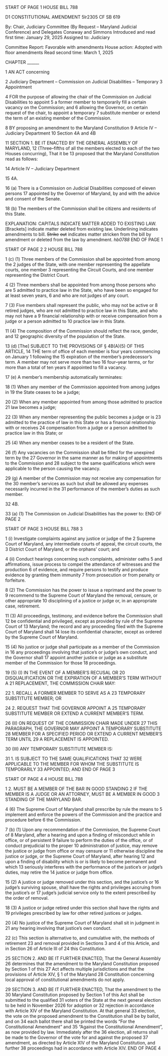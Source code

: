 START OF PAGE 1
HOUSE BILL 788

D1 CONSTITUTIONAL AMENDMENT 5lr2305
CF SB 619

By: Chair, Judiciary Committee (By Request – Maryland Judicial Conference)
and Delegates Conaway and Simmons
Introduced and read first time: January 29, 2025
Assigned to: Judiciary

Committee Report: Favorable with amendments
House action: Adopted with floor amendments
Read second time: March 1, 2025

CHAPTER ______

1 AN ACT concerning

2 Judiciary Department – Commission on Judicial Disabilities – Temporary
3 Appointment

4 FOR the purpose of allowing the chair of the Commission on Judicial Disabilities to appoint
5 a former member to temporarily fill a certain vacancy on the Commission; and
6 allowing the Governor, on certain request of the chair, to appoint a temporary
7 substitute member or extend the term of an existing member of the Commission.

8 BY proposing an amendment to the Maryland Constitution
9 Article IV – Judiciary Department
10 Section 4A and 4B

11 SECTION 1. BE IT ENACTED BY THE GENERAL ASSEMBLY OF MARYLAND,
12 (Three–fifths of all the members elected to each of the two Houses concurring), That it be
13 proposed that the Maryland Constitution read as follows:

14 Article IV – Judiciary Department

15 4A.

16 (a) There is a Commission on Judicial Disabilities composed of eleven persons
17 appointed by the Governor of Maryland, by and with the advice and consent of the Senate.

18 (b) The members of the Commission shall be citizens and residents of this State.

EXPLANATION: CAPITALS INDICATE MATTER ADDED TO EXISTING LAW.
[Brackets] indicate matter deleted from existing law.
Underlining indicates amendments to bill.
~~Strike~~ ~~out~~ indicates matter stricken from the bill by amendment or deleted from the law by
amendment. *hb0788*
END OF PAGE 1

START OF PAGE 2
2 HOUSE BILL 788

1 (c) (1) Three members of the Commission shall be appointed from among the
2 judges of the State, with one member representing the appellate courts, one member
3 representing the Circuit Courts, and one member representing the District Court.

4 (2) Three members shall be appointed from among those persons who are
5 admitted to practice law in the State, who have been so engaged for at least seven years,
6 and who are not judges of any court.

7 (3) Five members shall represent the public, who may not be active or
8 retired judges, who are not admitted to practice law in this State, and who may not have a
9 financial relationship with or receive compensation from a judge or a person admitted to
10 practice law in this State.

11 (4) The composition of the Commission should reflect the race, gender, and
12 geographic diversity of the population of the State.

13 (d) [The] SUBJECT TO THE PROVISIONS OF § 4B(A)(5) OF THIS ARTICLE,
14 THE term of office of each member is four years commencing on January 1 following the
15 expiration of the member’s predecessor’s term. A member may not serve more than two
16 four–year terms, or for more than a total of ten years if appointed to fill a vacancy.

17 (e) A member’s membership automatically terminates:

18 (1) When any member of the Commission appointed from among judges in
19 the State ceases to be a judge;

20 (2) When any member appointed from among those admitted to practice
21 law becomes a judge;

22 (3) When any member representing the public becomes a judge or is
23 admitted to the practice of law in this State or has a financial relationship with or receives
24 compensation from a judge or a person admitted to practice law in this State; or

25 (4) When any member ceases to be a resident of the State.

26 (f) Any vacancies on the Commission shall be filled for the unexpired term by the
27 Governor in the same manner as for making of appointments to the Commission and
28 subject to the same qualifications which were applicable to the person causing the vacancy.

29 (g) A member of the Commission may not receive any compensation for the
30 member’s services as such but shall be allowed any expenses necessarily incurred in the
31 performance of the member’s duties as such member.

32 4B.

33 (a) (1) The Commission on Judicial Disabilities has the power to:
END OF PAGE 2

START OF PAGE 3
HOUSE BILL 788 3

1 (i) Investigate complaints against any justice or judge of the
2 Supreme Court of Maryland, any intermediate courts of appeal, the circuit courts, the
3 District Court of Maryland, or the orphans’ court; and

4 (ii) Conduct hearings concerning such complaints, administer oaths
5 and affirmations, issue process to compel the attendance of witnesses and the production
6 of evidence, and require persons to testify and produce evidence by granting them immunity
7 from prosecution or from penalty or forfeiture.

8 (2) The Commission has the power to issue a reprimand and the power to
9 recommend to the Supreme Court of Maryland the removal, censure, or other appropriate
10 disciplining of a justice or judge or, in an appropriate case, retirement.

11 (3) All proceedings, testimony, and evidence before the Commission shall
12 be confidential and privileged, except as provided by rule of the Supreme Court of
13 Maryland; the record and any proceeding filed with the Supreme Court of Maryland shall
14 lose its confidential character, except as ordered by the Supreme Court of Maryland.

15 (4) No justice or judge shall participate as a member of the Commission in
16 any proceedings involving that justice’s or judge’s own conduct, and the Governor shall
17 appoint another justice or judge as a substitute member of the Commission for those
18 proceedings.

19 (5) (I) IN THE EVENT OF A MEMBER’S RECUSAL OR
20 DISQUALIFICATION OR THE EXPIRATION OF A MEMBER’S TERM WITHOUT A
21 REPLACEMENT, THE COMMISSION CHAIR MAY:

22 1. RECALL A FORMER MEMBER TO SERVE AS A
23 TEMPORARY SUBSTITUTE MEMBER; OR

24 2. REQUEST THAT THE GOVERNOR APPOINT A
25 TEMPORARY SUBSTITUTE MEMBER OR EXTEND A CURRENT MEMBER’S TERM.

26 (II) ON REQUEST OF THE COMMISSION CHAIR MADE UNDER
27 THIS PARAGRAPH, THE GOVERNOR MAY APPOINT A TEMPORARY SUBSTITUTE
28 MEMBER FOR A SPECIFIED PERIOD OR EXTEND A CURRENT MEMBER’S TERM UNTIL
29 A REPLACEMENT IS APPOINTED.

30 (III) ANY TEMPORARY SUBSTITUTE MEMBER IS:

31 1. IS SUBJECT TO THE SAME QUALIFICATIONS THAT
32 WERE APPLICABLE TO THE MEMBER FOR WHOM THE SUBSTITUTE IS TEMPORARILY
33 APPOINTED; AND
END OF PAGE 3

START OF PAGE 4
4 HOUSE BILL 788

1 2. MUST BE A MEMBER OF THE BAR IN GOOD STANDING
2 IF THE MEMBER IS A JUDGE OR AN ATTORNEY, MUST BE A MEMBER IN GOOD
3 STANDING OF THE MARYLAND BAR.

4 (6) The Supreme Court of Maryland shall prescribe by rule the means to
5 implement and enforce the powers of the Commission and the practice and procedure before
6 the Commission.

7 (b) (1) Upon any recommendation of the Commission, the Supreme Court of
8 Maryland, after a hearing and upon a finding of misconduct while in office, or of persistent
9 failure to perform the duties of the office, or of conduct prejudicial to the proper
10 administration of justice, may remove the justice or judge from office or may censure or
11 otherwise discipline the justice or judge, or the Supreme Court of Maryland, after hearing
12 and upon a finding of disability which is or is likely to become permanent and which
13 seriously interferes with the performance of the justice’s or judge’s duties, may retire the
14 justice or judge from office.

15 (2) A justice or judge removed under this section, and the justice’s or
16 judge’s surviving spouse, shall have the rights and privileges accruing from the justice’s or
17 judge’s judicial service only to the extent prescribed by the order of removal.

18 (3) A justice or judge retired under this section shall have the rights and
19 privileges prescribed by law for other retired justices or judges.

20 (4) No justice of the Supreme Court of Maryland shall sit in judgment in
21 any hearing involving that justice’s own conduct.

22 (c) This section is alternative to, and cumulative with, the methods of retirement
23 and removal provided in Sections 3 and 4 of this Article, and in Section 26 of Article III of
24 this Constitution.

25 SECTION 2. AND BE IT FURTHER ENACTED, That the General Assembly
26 determines that the amendment to the Maryland Constitution proposed by Section 1 of this
27 Act affects multiple jurisdictions and that the provisions of Article XIV, § 1 of the Maryland
28 Constitution concerning local approval of constitutional amendments do not apply.

29 SECTION 3. AND BE IT FURTHER ENACTED, That the amendment to the
30 Maryland Constitution proposed by Section 1 of this Act shall be submitted to the qualified
31 voters of the State at the next general election to be held in November 2026 for adoption or
32 rejection in accordance with Article XIV of the Maryland Constitution. At that general
33 election, the vote on the proposed amendment to the Constitution shall be by ballot, and on
34 each ballot there shall be printed the words “For the Constitutional Amendment” and
35 “Against the Constitutional Amendment”, as now provided by law. Immediately after the
36 election, all returns shall be made to the Governor of the vote for and against the proposed
37 amendment, as directed by Article XIV of the Maryland Constitution, and further
38 proceedings had in accordance with Article XIV.
END OF PAGE 4